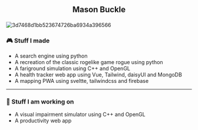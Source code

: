 ## <p align="center">Mason Buckle</p>
![3d7468d1bb523674726ba6934a396566](https://github.com/user-attachments/assets/7adf3907-8d7d-494e-8c68-f56b06ecaca4)

### 🎮 Stuff I made
- A search engine using python 
- A recreation of the classic rogelike game rogue using python
- A fariground simulation using C++ and OpenGL
- A health tracker web app using Vue, Tailwind, daisyUI and MongoDB
- A mapping PWA using sveltte, tailwindcss and firebase
--------------------------------------
### 👾 Stuff I am working on
- A visual impairment simulator using C++ and OpenGL
- A productivity web app


<!--!
**MinusMason/MinusMason** is a ✨ _special_ ✨ repository because its `README.md` (this file) appears on your GitHub profile.

Here are some ideas to get you started:

- 🔭 I’m currently working on ...
- 🌱 I’m currently learning ...
- 👯 I’m looking to collaborate on ...
- 🤔 I’m looking for help with ...
- 💬 Ask me about ...
- 📫 How to reach me: ...
- 😄 Pronouns: ...
- ⚡ Fun fact: ...
-->

